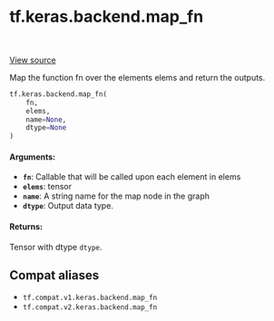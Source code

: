 <div itemscope itemtype="http://developers.google.com/ReferenceObject">
<meta itemprop="name" content="tf.keras.backend.map_fn" />
<meta itemprop="path" content="Stable" />
</div>

# tf.keras.backend.map_fn

<!-- Insert buttons and diff -->

<table class="tfo-notebook-buttons tfo-api" align="left">
</table>

<a target="_blank" href="/code/stable/tensorflow/python/keras/backend.py">View source</a>



Map the function fn over the elements elems and return the outputs.

``` python
tf.keras.backend.map_fn(
    fn,
    elems,
    name=None,
    dtype=None
)
```



<!-- Placeholder for "Used in" -->


#### Arguments:


* <b>`fn`</b>: Callable that will be called upon each element in elems
* <b>`elems`</b>: tensor
* <b>`name`</b>: A string name for the map node in the graph
* <b>`dtype`</b>: Output data type.


#### Returns:

Tensor with dtype `dtype`.


## Compat aliases

* `tf.compat.v1.keras.backend.map_fn`
* `tf.compat.v2.keras.backend.map_fn`

